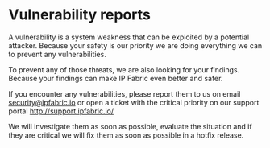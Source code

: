 # Vulnerability reports

A vulnerability is a system weakness that can be exploited by a
potential attacker. Because your safety is our priority we are doing
everything we can to prevent any vulnerabilities.

To prevent any of those threats, we are also looking for your findings.
Because your findings can make IP Fabric even better and safer.

If you encounter any vulnerabilities, please report them to us on email
<security@ipfabric.io> or open a ticket with the critical priority on
our support portal <http://support.ipfabric.io/>

We will investigate them as soon as possible, evaluate the situation and
if they are critical we will fix them as soon as possible in a hotfix
release.
